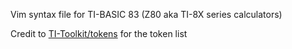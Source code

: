 Vim syntax file for TI-BASIC 83 (Z80 aka TI-8X series calculators)

Credit to [TI-Toolkit/tokens](https://github.com/TI-Toolkit/tokens/blob/main/8X.xml) for the token list
